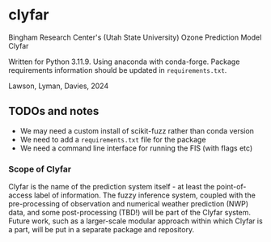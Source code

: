 # clyfar
Bingham Research Center's (Utah State University) Ozone Prediction Model Clyfar

Written for Python 3.11.9. Using anaconda with conda-forge. Package requirements information should be updated in `requirements.txt`.

Lawson, Lyman, Davies, 2024 

## TODOs and notes
* We may need a custom install of scikit-fuzz rather than conda version
* We need to add a `requirements.txt` file for the package
* We need a command line interface for running the FIS (with flags etc)

### Scope of Clyfar
Clyfar is the name of the prediction system itself - at least the point-of-access label of information. The fuzzy inference system, coupled with the pre-processing of observation and numerical weather prediction (NWP) data, and some post-processing (TBD!) will be part of the Clyfar system. Future work, such as a larger-scale modular approach within which Clyfar is a part, will be put in a separate package and repository.